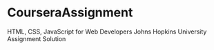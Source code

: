 # CourseraAssignment
HTML, CSS, JavaScript for Web Developers  Johns Hopkins University Assignment Solution
